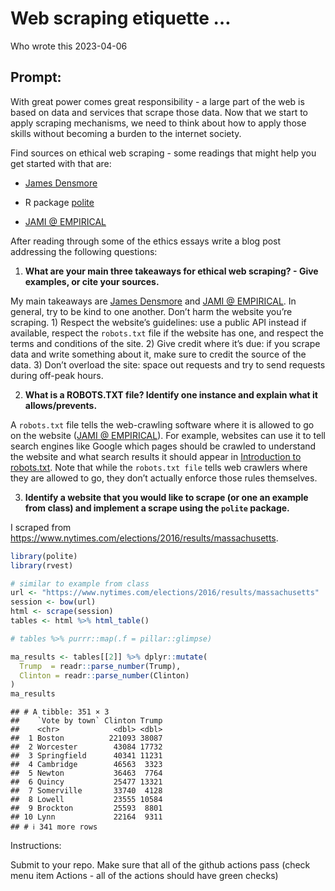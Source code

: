 Web scraping etiquette …
================
Who wrote this
2023-04-06

## Prompt:

With great power comes great responsibility - a large part of the web is
based on data and services that scrape those data. Now that we start to
apply scraping mechanisms, we need to think about how to apply those
skills without becoming a burden to the internet society.

Find sources on ethical web scraping - some readings that might help you
get started with that are:

-   [James
    Densmore](https://towardsdatascience.com/ethics-in-web-scraping-b96b18136f01)

-   R package [polite](https://github.com/dmi3kno/polite)

-   [JAMI @
    EMPIRICAL](https://www.empiricaldata.org/dataladyblog/a-guide-to-ethical-web-scraping)

After reading through some of the ethics essays write a blog post
addressing the following questions:

1.  **What are your main three takeaways for ethical web scraping? -
    Give examples, or cite your sources.**

My main takeaways are [James
Densmore](https://towardsdatascience.com/ethics-in-web-scraping-b96b18136f01)
and [JAMI @
EMPIRICAL](https://www.empiricaldata.org/dataladyblog/a-guide-to-ethical-web-scraping).
In general, try to be kind to one another. Don’t harm the website you’re
scraping. 1) Respect the website’s guidelines: use a public API instead
if available, respect the `robots.txt` file if the website has one, and
respect the terms and conditions of the site. 2) Give credit where it’s
due: if you scrape data and write something about it, make sure to
credit the source of the data. 3) Don’t overload the site: space out
requests and try to send requests during off-peak hours.

2.  **What is a ROBOTS.TXT file? Identify one instance and explain what
    it allows/prevents.**

A `robots.txt` file tells the web-crawling software where it is allowed
to go on the website ([JAMI @
EMPIRICAL](https://www.empiricaldata.org/dataladyblog/a-guide-to-ethical-web-scraping)).
For example, websites can use it to tell search engines like Google
which pages should be crawled to understand the website and what search
results it should appear in [Introduction to
robots.txt](https://developers.google.com/search/docs/crawling-indexing/robots/intro).
Note that while the `robots.txt file` tells web crawlers where they are
allowed to go, they don’t actually enforce those rules themselves.

3.  **Identify a website that you would like to scrape (or one an
    example from class) and implement a scrape using the `polite`
    package.**

I scraped from
<https://www.nytimes.com/elections/2016/results/massachusetts>.

``` r
library(polite)
library(rvest)
```

``` r
# similar to example from class
url <- "https://www.nytimes.com/elections/2016/results/massachusetts"
session <- bow(url)
html <- scrape(session)
tables <- html %>% html_table()

# tables %>% purrr::map(.f = pillar::glimpse)

ma_results <- tables[[2]] %>% dplyr::mutate(
  Trump  = readr::parse_number(Trump),
  Clinton = readr::parse_number(Clinton)
)
ma_results
```

    ## # A tibble: 351 × 3
    ##    `Vote by town` Clinton Trump
    ##    <chr>            <dbl> <dbl>
    ##  1 Boston          221093 38087
    ##  2 Worcester        43084 17732
    ##  3 Springfield      40341 11231
    ##  4 Cambridge        46563  3323
    ##  5 Newton           36463  7764
    ##  6 Quincy           25477 13321
    ##  7 Somerville       33740  4128
    ##  8 Lowell           23555 10584
    ##  9 Brockton         25593  8801
    ## 10 Lynn             22164  9311
    ## # ℹ 341 more rows

Instructions:

Submit to your repo. Make sure that all of the github actions pass
(check menu item Actions - all of the actions should have green checks)
